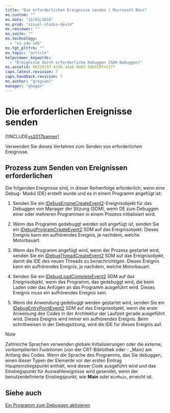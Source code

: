```yaml
---
title: "Die erforderlichen Ereignisse senden | Microsoft Docs"
ms.custom: ""
ms.date: "12/03/2016"
ms.prod: "visual-studio-dev14"
ms.reviewer: ""
ms.suite: ""
ms.technology: 
  - "vs-ide-sdk"
ms.tgt_pltfrm: ""
ms.topic: "article"
helpviewer_keywords: 
  - "Ereignisse durch erforderliche Debuggen [SDK-Debuggen]"
ms.assetid: 08319157-43fb-44a9-9a63-50b919fe1377
caps.latest.revision: 7
caps.handback.revision: 7
ms.author: "gregvanl"
manager: "ghogen"
---
```

# Die erforderlichen Ereignisse senden
[!INCLUDE[vs2017banner](../../code-quality/includes/vs2017banner.md)]

Verwenden Sie dieses Verfahren zum Senden von erforderlichen Ereignisse.  
  
## Prozess zum Senden von Ereignissen erforderlichen  
 Die folgenden Ereignisse sind, in dieser Reihenfolge erforderlich, wenn eine Debug\- Modul \(DE\) erstellt wurde und es in einem Programm angefügt ist:  
  
1.  Senden Sie ein [IDebugEngineCreateEvent2](../../extensibility/debugger/reference/idebugenginecreateevent2.md)\-Ereignisobjekt für das Debuggen von Manager der Sitzung \(SDM\), wenn DE zum Debuggen einer oder mehreren Programmen in einem Prozess initialisiert wird.  
  
2.  Wenn das Programm gedebuggt werden soll angefügt ist, senden Sie ein [IDebugProgramCreateEvent2](../../extensibility/debugger/reference/idebugprogramcreateevent2.md) SDM auf das Ereignisobjekt.  Dieses Ereignis kann ein aufhörendes Ereignis, je nachdem, welche Motorbauart.  
  
3.  Wenn das Programm angefügt wird, wenn der Prozess gestartet wird, senden Sie ein [IDebugThreadCreateEvent2](../../extensibility/debugger/reference/idebugthreadcreateevent2.md) SDM auf das Ereignisobjekt, damit die IDE des neuen Threads zu benachrichtigen.  Dieses Ereignis kann ein aufhörendes Ereignis, je nachdem, welche Motorbauart.  
  
4.  Senden Sie ein [IDebugLoadCompleteEvent2](../../extensibility/debugger/reference/idebugloadcompleteevent2.md) SDM auf das Ereignisobjekt, wenn das Programm, das gedebuggt wird, die beim Laden oder das Anfügen an das Programm ausgeführt wird.  Dieses Ereignis muss ein aufhörendes Ereignis sein.  
  
5.  Wenn die Anwendung gedebuggt werden gestartet wird, senden Sie ein [IDebugEntryPointEvent2](../../extensibility/debugger/reference/idebugentrypointevent2.md) SDM auf das Ereignisobjekt, wenn die erste Anweisung des Codes in der Architektur der Laufzeit gerade ausgeführt wird.  Dieses Ereignis wird immer ein aufhörendes Ereignis.  Beim schrittweisen in der Debugsitzung, wird die IDE für dieses Ereignis auf.  
  
> [!NOTE]
>  Zahlreiche Sprachen verwenden globale Initialisierungen oder die externe, vorkompilierten Funktionen \(von der CRT\-Bibliothek oder \- \_Main\) am Anfang des Codes.  Wenn die Sprache des Programms, das Sie debuggen, einen dieser Typen der Elemente vor der ersten Eintrag Haupteinstiegspunkt enthält, wird dieser Code ausgeführt wird und das Einstiegspunkt für Auswahlereignisse wird gesendet, wenn der benutzerdefinierte Einstiegspunkt, wie **Main** oder `WinMain`, erreicht ist.  
  
## Siehe auch  
 [Ein Programm zum Debuggen aktivieren](../../extensibility/debugger/enabling-a-program-to-be-debugged.md)